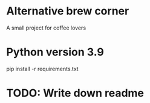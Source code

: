 # Alternative brew corner
 A small project for coffee lovers

# Python version 3.9
pip install -r requirements.txt

# TODO: Write down readme